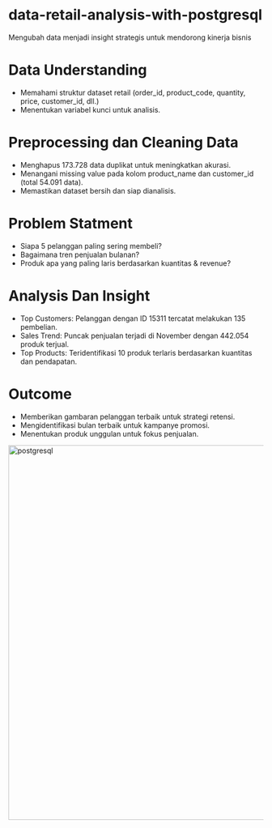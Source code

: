# data-retail-analysis-with-postgresql
Mengubah data menjadi insight strategis untuk mendorong kinerja bisnis 

# Data Understanding
- Memahami struktur dataset retail (order_id, product_code, quantity, price, customer_id, dll.)
- Menentukan variabel kunci untuk analisis.

# Preprocessing dan Cleaning Data
- Menghapus 173.728 data duplikat untuk meningkatkan akurasi.
- Menangani missing value pada kolom product_name dan customer_id (total 54.091 data).
- Memastikan dataset bersih dan siap dianalisis.

# Problem Statment
- Siapa 5 pelanggan paling sering membeli?
- Bagaimana tren penjualan bulanan?
- Produk apa yang paling laris berdasarkan kuantitas & revenue?

# Analysis Dan Insight
- Top Customers: Pelanggan dengan ID 15311 tercatat melakukan 135 pembelian.
- Sales Trend: Puncak penjualan terjadi di November dengan 442.054 produk terjual.
- Top Products: Teridentifikasi 10 produk terlaris berdasarkan kuantitas dan pendapatan.

# Outcome
- Memberikan gambaran pelanggan terbaik untuk strategi retensi.
- Mengidentifikasi bulan terbaik untuk kampanye promosi.
- Menentukan produk unggulan untuk fokus penjualan.


<img width="1364" height="740" alt="postgresql" src="https://github.com/user-attachments/assets/0f346487-a98b-4bc8-9852-196364464d5b" />
